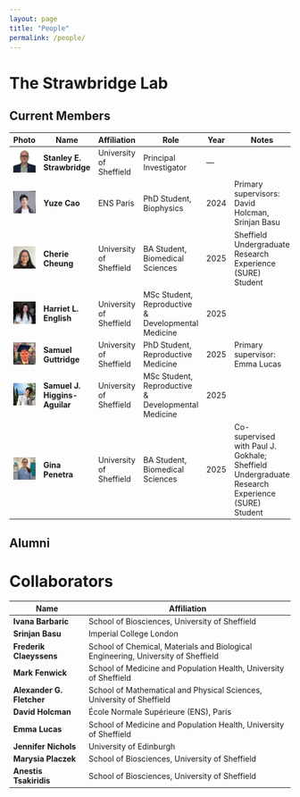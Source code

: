 ```yaml
---
layout: page
title: "People"
permalink: /people/
---
```


# The Strawbridge Lab

## Current Members

| Photo | Name                          | Affiliation             | Role                                                       | Year  | Notes                                              |
|-------|-------------------------------|-------------------------|------------------------------------------------------------|-------|----------------------------------------------------|
| <img src="/assets/images/people/stanley_strawbridge.jpg" class="people-photo" /> | **Stanley E. Strawbridge**    | University of Sheffield | Principal Investigator                                     | —     |                                                    |
| <img src="/assets/images/people/yuze_cao.jpg" class="people-photo" />            | **Yuze Cao**                  | ENS Paris               | PhD Student, Biophysics                                    | 2024  | Primary supervisors: David Holcman, Srinjan Basu   |
| <img src="/assets/images/people/cherie_cheung.jpg" class="people-photo" />      | **Cherie Cheung**             | University of Sheffield | BA Student, Biomedical Sciences                            | 2025  | Sheffield Undergraduate Research Experience (SURE) Student |  
| <img src="/assets/images/people/harriet_english.jpg" class="people-photo" />    | **Harriet L. English**        | University of Sheffield | MSc Student, Reproductive & Developmental Medicine         | 2025  |                                                    |
| <img src="/assets/images/people/samuel_guttridge.jpg" class="people-photo" />   | **Samuel Guttridge**          | University of Sheffield | PhD Student, Reproductive Medicine                         | 2025  | Primary supervisor: Emma Lucas                     |
| <img src="/assets/images/people/samuel_higgins-aguilar.jpg" class="people-photo" /> | **Samuel J. Higgins-Aguilar** | University of Sheffield | MSc Student, Reproductive & Developmental Medicine         | 2025  |                                                    |
| <img src="/assets/images/people/gina_penetra.jpg" class="people-photo" />       | **Gina Penetra**              | University of Sheffield | BA Student, Biomedical Sciences                            | 2025  | Co-supervised with Paul J. Gokhale; Sheffield Undergraduate Research Experience (SURE) Student |

## Alumni

# Collaborators

| Name                        | Affiliation                                               |
|-----------------------------|-----------------------------------------------------------|
| **Ivana Barbaric**          | School of Biosciences, University of Sheffield            |
| **Srinjan Basu**            | Imperial College London                                   |
| **Frederik Claeyssens**     | School of Chemical, Materials and Biological Engineering, University of Sheffield |
| **Mark Fenwick**            | School of Medicine and Population Health, University of Sheffield |
| **Alexander G. Fletcher**   | School of Mathematical and Physical Sciences, University of Sheffield |
| **David Holcman**           | École Normale Supérieure (ENS), Paris                     |
| **Emma Lucas**              | School of Medicine and Population Health, University of Sheffield |
| **Jennifer Nichols**        | University of Edinburgh                                   |
| **Marysia Placzek**         | School of Biosciences, University of Sheffield            |
| **Anestis Tsakiridis**      | School of Biosciences, University of Sheffield            |


